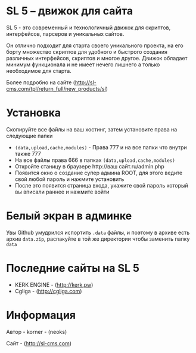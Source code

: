 SL 5 – движок для сайта
======

SL 5 - это современный и технологичный движок для скриптов, интерфейсов, парсеров и уникальных сайтов.

Он отлично подходит для старта своего уникального проекта, на его борту множество скриптов для удобного и быстрого создания различных интерфейсов, скриптов и многое другое.
Движок обладает минимум функционала и не имеет нечего лишнего а только необходимое для старта.

Более подробно на сайте (http://sl-cms.com/tpl/return_full/new_products/sl) 

Установка
======
Скопируйте все файлы на ваш хостинг, затем установите права на следующие папки
*  `(data,upload,cache,modules)` - Права 777 и на все папки что внутри также 777
*  На все файлы права 666 в папках `(data,upload,cache,modules)`
*  Откройте станицу в браузере http://ваш сайт.ru/admin.php
*  Появится окно о создание супер админа ROOT, для этого ведите свой любой пароль и нажмите установить
*  После это появится страница входа, укажите свой пароль который вы вписали раннее и нажмите войти 

Белый экран в админке
======
Увы Github умудрился испортить `.data` файлы, и поэтому в архиве есть архив `data.zip`, распакуйте в той же директории чтобы заменить папку `data`

Последние сайты на SL 5
======
*  KERK ENGINE - (http://kerk.pw)
*  Cgliga - (http://cgliga.com)

Информация
======

Автор - korner - (neoks)
  
Сайт  - (http://sl-cms.com)

